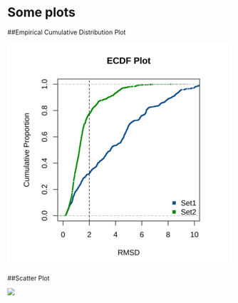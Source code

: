 # Some plots


##Empirical Cumulative Distribution Plot

![](https://github.com/suleymanselim/plots/blob/master/ecdf/rmsd.tiff)

##Scatter Plot

![](https://github.com/suleymanselim/plots/blob/master/scatter/scatter.tiff)
